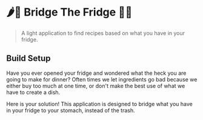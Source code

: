 # 🌶🌽 Bridge The Fridge 🥦🥕

> A light application to find recipes based on what you have in your fridge.

## Build Setup

Have you ever opened your fridge and wondered what the heck you are going to make for dinner? Often times we let ingredients go bad because we either buy too much at one time, or don't make the best use of what we have to create a dish.

Here is your solution! This application is designed to bridge what you have in your fridge to your stomach, instead of the trash.
